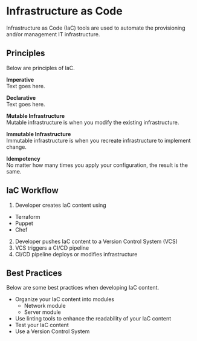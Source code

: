 # Infrastructure as Code
Infrastructure as Code (IaC) tools are used to automate the provisioning and/or management IT infrastructure.

## Principles
Below are principles of IaC.

**Imperative**  
Text goes here.

**Declarative**  
Text goes here.

**Mutable Infrastructure**  
Mutable infrastructure is when you modify the existing infrastructure. 

**Immutable Infrastructure**  
Immutable infrastructure is when you recreate infrastructure to implement change. 

**Idempotency**    
No matter how many times you apply your configuration, the result is the same. 

## IaC Workflow
1. Developer creates IaC content using
  * Terraform
  * Puppet
  * Chef
2. Developer pushes IaC content to a Version Control System (VCS) 
3. VCS triggers a CI/CD pipeline
4. CI/CD pipeline deploys or modifies infrastructure

## Best Practices
Below are some best practices when developing IaC content. 
* Organize your IaC content into modules 
  * Network module
  * Server module
* Use linting tools to enhance the readability of your IaC content
* Test your IaC content
* Use a Version Control System